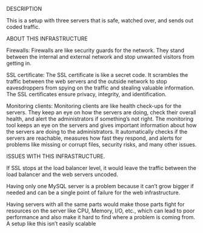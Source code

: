 DESCRIPTION 

This is a setup with three servers that is safe, watched over, and sends out coded traffic.

ABOUT THIS INFRASTRUCTURE

Firewalls: 
Firewalls are like security guards for the network. They stand between the internal and 
external network and stop unwanted visitors from getting in.

SSL certificate: 
The SSL certificate is like a secret code. It scrambles the traffic between the web servers 
and the outside network to stop eavesdroppers from spying on the traffic and stealing valuable information. 
The SSL certificates ensure privacy, integrity, and identification.

Monitoring clients: 
Monitoring clients are like health check-ups for the servers. They keep an eye on how the 
servers are doing, check their overall health, and alert the administrators if something’s not right. 
The monitoring tool keeps an eye on the servers and gives important information about how the servers 
are doing to the administrators. It automatically checks if the servers are reachable, measures how 
fast they respond, and alerts for problems like missing or corrupt files, security risks, and many other issues.

ISSUES WITH THIS INFRASTRUCTURE.

If SSL stops at the load balancer level, it would leave the traffic between the load balancer and the web servers uncoded.

Having only one MySQL server is a problem because it can’t grow bigger if needed and can be a single 
point of failure for the web infrastructure.

Having servers with all the same parts would make those parts fight for resources on the server like CPU, 
Memory, I/O, etc., which can lead to poor performance and also make it hard to find where a problem is coming from. 
A setup like this isn’t easily scalable
